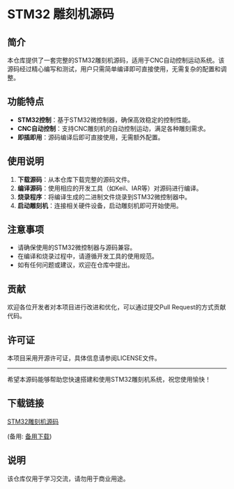 # STM32 雕刻机源码

## 简介
本仓库提供了一套完整的STM32雕刻机源码，适用于CNC自动控制运动系统。该源码经过精心编写和测试，用户只需简单编译即可直接使用，无需复杂的配置和调整。

## 功能特点
- **STM32控制**：基于STM32微控制器，确保高效稳定的控制性能。
- **CNC自动控制**：支持CNC雕刻机的自动控制运动，满足各种雕刻需求。
- **即插即用**：源码编译后即可直接使用，无需额外配置。

## 使用说明
1. **下载源码**：从本仓库下载完整的源码文件。
2. **编译源码**：使用相应的开发工具（如Keil、IAR等）对源码进行编译。
3. **烧录程序**：将编译生成的二进制文件烧录到STM32微控制器中。
4. **启动雕刻机**：连接相关硬件设备，启动雕刻机即可开始使用。

## 注意事项
- 请确保使用的STM32微控制器与源码兼容。
- 在编译和烧录过程中，请遵循开发工具的使用规范。
- 如有任何问题或建议，欢迎在仓库中提出。

## 贡献
欢迎各位开发者对本项目进行改进和优化，可以通过提交Pull Request的方式贡献代码。

## 许可证
本项目采用开源许可证，具体信息请参阅LICENSE文件。

---

希望本源码能够帮助您快速搭建和使用STM32雕刻机系统，祝您使用愉快！

## 下载链接
[STM32雕刻机源码](https://pan.quark.cn/s/6d3b8c539b7b) 

(备用: [备用下载](https://pan.baidu.com/s/1Qsdg0VEC3mwQwBbPfeouDA?pwd=1234))

## 说明

该仓库仅用于学习交流，请勿用于商业用途。
